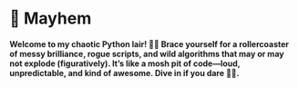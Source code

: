 # 🐍 Mayhem

#### Welcome to my chaotic Python lair! 🐍💥 Brace yourself for a rollercoaster of messy brilliance, rogue scripts, and wild algorithms that may or may not explode (figuratively). It’s like a mosh pit of code—loud, unpredictable, and kind of awesome. Dive in if you dare 🤘🔥.
